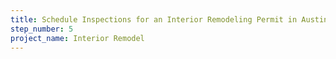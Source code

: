 ```yaml
---
title: Schedule Inspections for an Interior Remodeling Permit in Austin
step_number: 5
project_name: Interior Remodel
---
```

